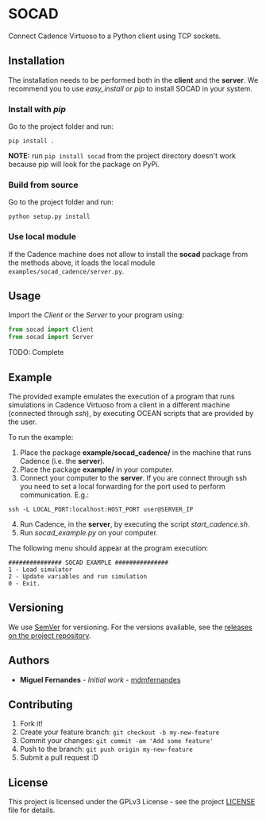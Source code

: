 # SOCAD

Connect Cadence Virtuoso to a Python client using TCP sockets.

## Installation

The installation needs to be performed both in the **client** and the **server**. We recommend you to use *easy_install* or *pip* to install SOCAD in your system.

### Install with *pip*

Go to the project folder and run:

```shell
pip install .
```

**NOTE:** run `pip install socad` from the project directory doesn't work because pip will look for the package on PyPi.

### Build from source

Go to the project folder and run:

```shell
python setup.py install
```

### Use local module

If the Cadence machine does not allow to install the **socad** package from the methods above, it loads the local module `examples/socad_cadence/server.py`.

## Usage

Import the *Client* or the *Server* to your program using:

```python
from socad import Client
from socad import Server
```

TODO: Complete

## Example

The provided example emulates the execution of a program that runs simulations in Cadence Virtuoso from a client in a different machine (connected through *ssh*), by executing OCEAN scripts that are provided by the user.

To run the example:

1. Place the package **example/socad_cadence/** in the machine that runs Cadence (i.e. the **server**).
2. Place the package **example/** in your computer.
3. Connect your computer to the **server**. If you are connect through ssh you need to set a local forwarding for the port used to perform communication. E.g.:

```Shell script
ssh -L LOCAL_PORT:localhost:HOST_PORT user@SERVER_IP
```

4. Run Cadence, in the **server**, by executing the script *start_cadence.sh*.
5. Run *socad_example.py* on your computer.

The following menu should appear at the program execution:

```text
############### SOCAD EXAMPLE ###############
1 - Load simulator
2 - Update variables and run simulation
0 - Exit.
```

## Versioning

We use [SemVer](http://semver.org/) for versioning. For the versions available, see the [releases on the project repository](https://github.com/mdmfernandes/socad/releases/).

## Authors

* **Miguel Fernandes** - *Initial work* - [mdmfernandes](https://github.com/mdmfernandes)

## Contributing

1. Fork it!
2. Create your feature branch: `git checkout -b my-new-feature`
3. Commit your changes: `git commit -am 'Add some feature'`
4. Push to the branch: `git push origin my-new-feature`
5. Submit a pull request :D

## License

This project is licensed under the GPLv3 License - see the project [LICENSE](https://github.com/mdmfernandes/socad/blob/master/LICENSE) file for details.
